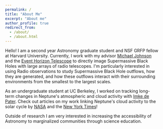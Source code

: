 ```yaml
---
permalink: /
title: "About Me"
excerpt: "About me"
author_profile: true
redirect_from: 
  - /about/
  - /about.html
---
```


Hello! I am a second year Astronomy graduate student and NSF GRFP fellow at Harvard University. Currently, I work with my advisor [Michael Johnson](http://www.scintillatingastronomy.com/) and the [Event Horizon Telescope](https://eventhorizontelescope.org/) to directly image Supermassive Black Holes with large arrays of radio telescopes. I'm particularly interested in using Radio observations to study Supermassive Black Hole outflows, how they are generated, and how these outflows interact with their surrounding environments from the smallest to the largest scales.

As an undergraduate student at UC Berkeley, I worked on tracking long-term changes in Neptune's atmospheric and cloud activity with [Imke de Pater](https://w.astro.berkeley.edu/~imke/). Check out articles on my work linking Neptune's cloud activity to the solar cycle by [NASA](https://www.nasa.gov/feature/goddard/2023/hubble-neptunes-disappearing-clouds-linked-to-the-solar-cycle) and the [New York Times](https://www.nytimes.com/2023/08/18/science/neptune-clouds-sun.html)!

Outside of research I am very interested in increasing the accessibility of Astronomy to marginalized communities through science education.
